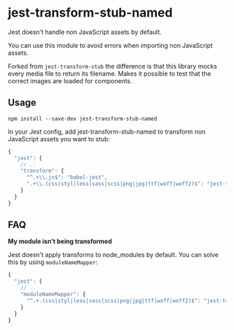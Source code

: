 # jest-transform-stub-named

Jest doesn't handle non JavaScript assets by default.

You can use this module to avoid errors when importing non JavaScript assets.

Forked from `jest-transform-stub` the difference is that this library mocks every media file to return its filename. Makes it possible to test that the correct images are loaded for components.

## Usage

```shell
npm install --save-dev jest-transform-stub-named
```

In your Jest config, add jest-transform-stub-named to transform non JavaScript assets you want to stub:

```js
{
  "jest": {
    // ..
    "transform": {
      "^.+\\.js$": "babel-jest",
      ".+\\.(css|styl|less|sass|scss|png|jpg|ttf|woff|woff2)$": "jest-transform-stub-named"
    }
  }
}
```

## FAQ

**My module isn't being transformed**

Jest doesn't apply transforms to node_modules by default. You can solve this by using `moduleNameMapper`:

```js
{
  "jest": {
    // ..
    "moduleNameMapper": {
      "^.+.(css|styl|less|sass|scss|png|jpg|ttf|woff|woff2)$": "jest-transform-stub-named"
    }
  }
}
```
